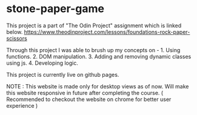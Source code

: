 # stone-paper-game

This project is a part of "The Odin Project" assignment which is linked below.
https://www.theodinproject.com/lessons/foundations-rock-paper-scissors

Through this project I was able to brush up my concepts on -
    1. Using functions.
    2. DOM manipulation.
    3. Adding and removing dynamic classes using js.
    4. Developing logic.

This project is currently live on github pages.

NOTE : This website is made only for desktop views as of now. Will make this website responsive in future after completing the course. ( Recommended to checkout the website on chrome for better user experience )

